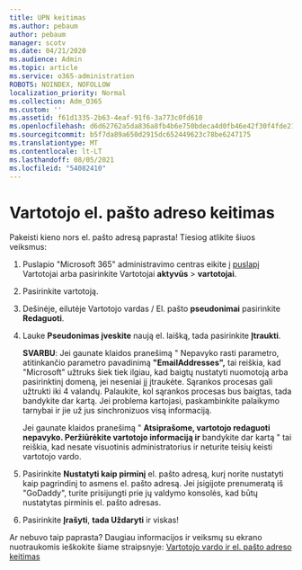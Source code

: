 ```yaml
---
title: UPN keitimas
ms.author: pebaum
author: pebaum
manager: scotv
ms.date: 04/21/2020
ms.audience: Admin
ms.topic: article
ms.service: o365-administration
ROBOTS: NOINDEX, NOFOLLOW
localization_priority: Normal
ms.collection: Adm_O365
ms.custom: ''
ms.assetid: f61d1335-2b63-4eaf-91f6-3a773c0fd610
ms.openlocfilehash: d6d62762a5da836a8fb4b6e750bdeca4d0fb46e42f30f4fde2183550e5d2210f
ms.sourcegitcommit: b5f7da89a650d2915dc652449623c78be6247175
ms.translationtype: MT
ms.contentlocale: lt-LT
ms.lasthandoff: 08/05/2021
ms.locfileid: "54082410"
---
```

# <a name="change-a-users-email-address"></a>Vartotojo el. pašto adreso keitimas

Pakeisti kieno nors el. pašto adresą paprasta! Tiesiog atlikite šiuos veiksmus:
  
1. Puslapio "Microsoft 365" administravimo centras eikite į [puslapį](https://go.microsoft.com/fwlink/p/?linkid=834822) Vartotojai arba pasirinkite Vartotojai **aktyvūs** \> **vartotojai**.
    
2. Pasirinkite vartotoją.
    
3. Dešinėje, eilutėje Vartotojo vardas / El. pašto **pseudonimai** pasirinkite **Redaguoti**.
    
4. Lauke **Pseudonimas įveskite** naują el. laišką, tada pasirinkite **Įtraukti**.
    
    **SVARBU**: Jei gaunate klaidos pranešimą " Nepavyko rasti parametro, atitinkančio parametro pavadinimą **"EmailAddresses",** tai reiškia, kad "Microsoft" užtruks šiek tiek ilgiau, kad baigtų nustatyti nuomotoją arba pasirinktinį domeną, jei neseniai jį įtraukėte. Sąrankos procesas gali užtrukti iki 4 valandų. Palaukite, kol sąrankos procesas bus baigtas, tada bandykite dar kartą. Jei problema kartojasi, paskambinkite palaikymo tarnybai ir jie už jus sinchronizuos visą informaciją.
    
    Jei gaunate klaidos pranešimą " **Atsiprašome, vartotojo redaguoti nepavyko. Peržiūrėkite vartotojo informaciją ir** bandykite dar kartą " tai reiškia, kad nesate visuotinis administratorius ir neturite teisių keisti vartotojo vardo.
    
5. Pasirinkite **Nustatyti kaip pirminį** el. pašto adresą, kurį norite nustatyti kaip pagrindinį to asmens el. pašto adresą. Jei įsigijote prenumeratą iš "GoDaddy", turite prisijungti prie jų valdymo konsolės, kad būtų nustatytas pirminis el. pašto adresas. 
    
6. Pasirinkite **Įrašyti**, **tada Uždaryti** ir viskas!
    
Ar nebuvo taip paprasta? Daugiau informacijos ir veiksmų su ekrano nuotraukomis ieškokite šiame straipsnyje: [Vartotojo vardo ir el. pašto adreso keitimas](https://docs.microsoft.com/microsoft-365/admin/add-users/change-a-user-name-and-email-address)
  

